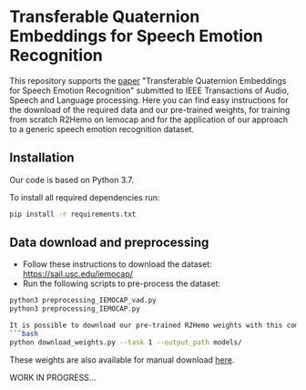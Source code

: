 # Transferable Quaternion Embeddings for Speech Emotion Recognition
This repository supports the [paper](arxiv_link) "Transferable Quaternion Embeddings for Speech Emotion Recognition" submitted to IEEE Transactions of Audio, Speech and Language processing. Here you can find easy instructions for the download of the required data  and our pre-trained weights, for training from scratch R2Hemo on Iemocap and for the application of our approach to a generic speech emotion recognition dataset.


## Installation
Our code is based on Python 3.7.

To install all required dependencies run:
```bash
pip install -r requirements.txt
```

## Data download and preprocessing
* Follow these instructions to download the dataset: https://sail.usc.edu/iemocap/
* Run the following scripts to pre-process the dataset:
```bash
python3 preprocessing_IEMOCAP_vad.py
python3 preprocessing_IEMOCAP.py

It is possible to download our pre-trained R2Hemo weights with this command:
```bash
python download_weights.py --task 1 --output_path models/
```
These weights are also available for manual download [here](https://drive.google.com/file/d/1vCX0KHW44Q9plKTdkgyKZRcyjfgVA7jX/view?usp=sharing).

WORK IN PROGRESS...
